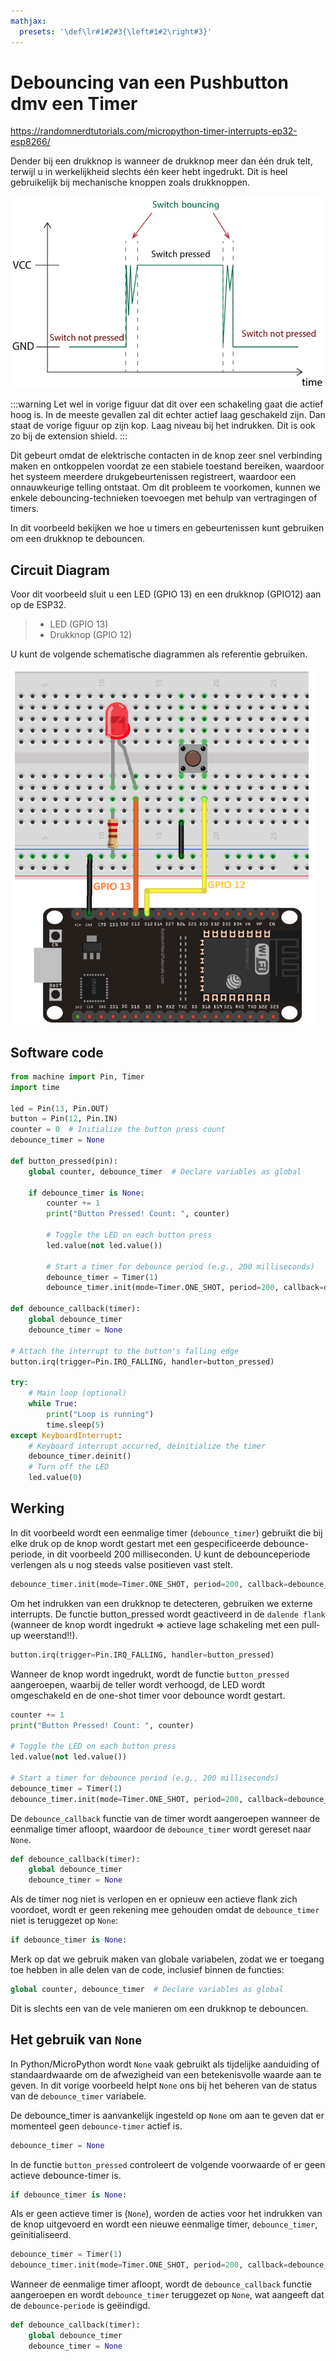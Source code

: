 ```yaml
---
mathjax:
  presets: '\def\lr#1#2#3{\left#1#2\right#3}'
---
```


# Debouncing van een Pushbutton dmv een Timer
https://randomnerdtutorials.com/micropython-timer-interrupts-ep32-esp8266/

Dender bij een drukknop is wanneer de drukknop meer dan één druk telt, terwijl u in werkelijkheid slechts één keer hebt ingedrukt. Dit is heel gebruikelijk bij mechanische knoppen zoals drukknoppen.

![Voorstelling dender.](./images/dender.png)

:::warning
Let wel in vorige figuur dat dit over een schakeling gaat die actief hoog is. In de meeste gevallen zal dit echter actief laag geschakeld zijn. Dan staat de vorige figuur op zijn kop. Laag niveau bij het indrukken. Dit is ook zo bij de extension shield.
:::

Dit gebeurt omdat de elektrische contacten in de knop zeer snel verbinding maken en ontkoppelen voordat ze een stabiele toestand bereiken, waardoor het systeem meerdere drukgebeurtenissen registreert, waardoor een onnauwkeurige telling ontstaat. Om dit probleem te voorkomen, kunnen we enkele debouncing-technieken toevoegen met behulp van vertragingen of timers.

In dit voorbeeld bekijken we hoe u timers en gebeurtenissen kunt gebruiken om een ​​drukknop te debouncen.

## Circuit Diagram

Voor dit voorbeeld sluit u een LED (GPIO 13) en een drukknop (GPIO12) aan op de ESP32.

> - LED (GPIO 13)
> - Drukknop (GPIO 12)

U kunt de volgende schematische diagrammen als referentie gebruiken.

![Connectie opstelling](./images/circuit.png)



## Software code

```python
from machine import Pin, Timer
import time

led = Pin(13, Pin.OUT)
button = Pin(12, Pin.IN)
counter = 0  # Initialize the button press count
debounce_timer = None

def button_pressed(pin):
    global counter, debounce_timer  # Declare variables as global

    if debounce_timer is None:
        counter += 1
        print("Button Pressed! Count: ", counter)
        
        # Toggle the LED on each button press
        led.value(not led.value())

        # Start a timer for debounce period (e.g., 200 milliseconds)
        debounce_timer = Timer(1)
        debounce_timer.init(mode=Timer.ONE_SHOT, period=200, callback=debounce_callback)

def debounce_callback(timer):
    global debounce_timer
    debounce_timer = None

# Attach the interrupt to the button's falling edge
button.irq(trigger=Pin.IRQ_FALLING, handler=button_pressed)

try:
    # Main loop (optional)
    while True:
        print("Loop is running")
        time.sleep(5)
except KeyboardInterrupt:
    # Keyboard interrupt occurred, deinitialize the timer
    debounce_timer.deinit()
    # Turn off the LED
    led.value(0)
```

## Werking

In dit voorbeeld wordt een eenmalige timer (`debounce_timer`) gebruikt die bij elke druk op de knop wordt gestart met een gespecificeerde debounce-periode, in dit voorbeeld 200 milliseconden. U kunt de debounceperiode verlengen als u nog steeds valse positieven vast stelt.

```python
debounce_timer.init(mode=Timer.ONE_SHOT, period=200, callback=debounce_callback)
```

Om het indrukken van een drukknop te detecteren, gebruiken we externe interrupts. De functie button_pressed wordt geactiveerd in de `dalende flank` (wanneer de knop wordt ingedrukt => actieve lage schakeling met een pull-up weerstand!!).

```python
button.irq(trigger=Pin.IRQ_FALLING, handler=button_pressed)
```

Wanneer de knop wordt ingedrukt, wordt de functie `button_pressed` aangeroepen, waarbij de teller wordt verhoogd, de LED wordt omgeschakeld en de one-shot timer voor debounce wordt gestart.

```python
counter += 1
print("Button Pressed! Count: ", counter)
        
# Toggle the LED on each button press
led.value(not led.value())

# Start a timer for debounce period (e.g., 200 milliseconds)
debounce_timer = Timer(1)
debounce_timer.init(mode=Timer.ONE_SHOT, period=200, callback=debounce_callback)
```

De `debounce_callback` functie van de timer wordt aangeroepen wanneer de eenmalige timer afloopt, waardoor de `debounce_timer` wordt gereset naar `None`.

```python
def debounce_callback(timer):
    global debounce_timer
    debounce_timer = None
```

Als de timer nog niet is verlopen en er opnieuw een actieve flank zich voordoet, wordt er geen rekening mee gehouden omdat de `debounce_timer` niet is teruggezet op `None`:

```python
if debounce_timer is None:
```
Merk op dat we gebruik maken van globale variabelen, zodat we er toegang toe hebben in alle delen van de code, inclusief binnen de functies:

```python
global counter, debounce_timer  # Declare variables as global
```

Dit is slechts een van de vele manieren om een ​​drukknop te debouncen.

## Het gebruik van `None`

In Python/MicroPython wordt `None` vaak gebruikt als tijdelijke aanduiding of standaardwaarde om de afwezigheid van een betekenisvolle waarde aan te geven. In dit vorige voorbeeld helpt `None` ons bij het beheren van de status van de `debounce_timer` variabele.

De debounce_timer is aanvankelijk ingesteld op `None` om aan te geven dat er momenteel geen `debounce-timer` actief is.

```python
debounce_timer = None
```

In de functie `button_pressed` controleert de volgende voorwaarde of er geen actieve debounce-timer is.

```python
if debounce_timer is None:
```

Als er geen actieve timer is (`None`), worden de acties voor het indrukken van de knop uitgevoerd en wordt een nieuwe eenmalige timer, `debounce_timer`, geïnitialiseerd.

```python
debounce_timer = Timer(1)
debounce_timer.init(mode=Timer.ONE_SHOT, period=200, callback=debounce_callback)
```

Wanneer de eenmalige timer afloopt, wordt de `debounce_callback` functie aangeroepen en wordt `debounce_timer` teruggezet op `None`, wat aangeeft dat de `debounce-periode` is geëindigd.

```python
def debounce_callback(timer):
    global debounce_timer
    debounce_timer = None
```

